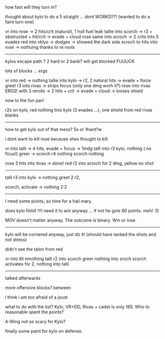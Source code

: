 how fast will they turn in?

thought about kylo to do a 5 straight ... dont
WORKS!!?! (wanted to do a faint turn one)

vr into rose -> 2 hits/crit (natural), 1 hull fuel leak
tallie into scorch -> r3 + obstructed + hit/crit -> evade + cloud
rose same into scroch -> 2 crits into 5 evades
red into vklyo -> dodges -> showed the dark side
scroch to hits into rose -> nothuing thanks to re rools

---

kylos escape path ? 2 hard or 2 bank?
will get blocked FUUUCK

lots of blocks ... ergs

vr into red -> nothing
tallie into kylo -> r2, 2 natural hits -> evade + force
greet r3 into rivas -> strips focus (only one dmg worh it?)
rose into rivas ERGS! with 3 rerolls -> 2 hits + crit -> evade + cloud -> looses shield

now to the fun part

r2s on kylo, red nothing tino kylo (3 evades ...), one shield from red
rivas blanks

---

how to get kylo out of that mess? 5s or 1hard?w

i dont want to kill rose because shes thought to kill

vr into talli -> 4 hits, evade + focus -> 1mdg
talli into r3 kylo, nothing ( no ficus!)
greer -> scorch r4 nothing
scorch nothing

rose 3 hits into tivas -> done!
red r2 into scroch for 2 dmg,
yellow no shot

---

talli r3 into kylo -> nothing
greet 2 r2,

scorch, activate -> nothing 2:2

---

I need some points, so time for a hail mary.

does kylo fiiiiiiit !!!! need it to win anyway ... if not he gots 80 points. meh! :D

MOV doesn't matter anyway. The outcome is binary. Win or lose.

---

kylo will be cornered anyway, just do it!
(should have tanked the shots and not stress)

didn't see the talon from red

vr into tlli nmothing
talli r2 into scorch
greer nothing into sroch
scorch activates for 2, nothing into talli

---

talked afterwards

more offensive blocks? between

i think i am too afraid of a joust

what to do with the list? Kylo, VR+DD, Rivas + cadet is only 185. Who to reasonable spent the points?

A-Wing not so scary for Kylo?

finally some paint for kylo on defense.
